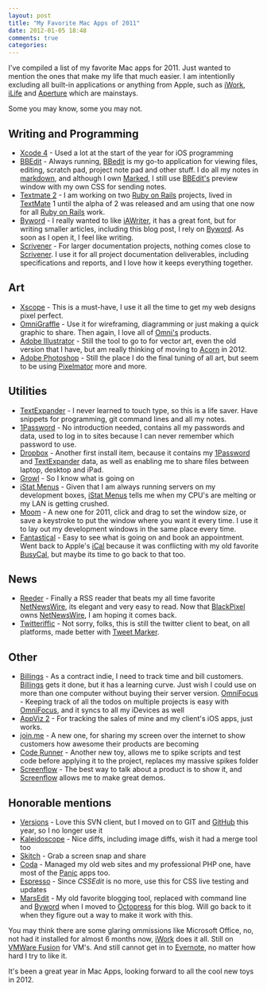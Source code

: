 ```yaml
---
layout: post
title: "My Favorite Mac Apps of 2011"
date: 2012-01-05 18:48
comments: true
categories: 
---
```


I've compiled a list of my favorite Mac apps for 2011.  Just wanted to mention the ones that make my life that much easier. I am intentionlly excluding all built-in applications or anything from Apple, such as [iWork](http://www.apple.com/iwork/), [iLife](http://www.apple.com/ilife/) and [Aperture](http://www.apple.com/aperture/) which are mainstays. 

Some you may know, some you may not.

<!--more-->

## Writing and Programming

* [Xcode 4](http://developer.apple.com/xcode/) - Used a lot at the start of the year for iOS programming
* [BBEdit](http://www.barebones.com/products/bbedit/index.html) - Always running, [BBedit](http://www.barebones.com/products/bbedit/index.html) is my go-to application for viewing files, editing, scratch pad, project note pad and other stuff. I do all my notes in [markdown](http://daringfireball.net/projects/markdown/), and although I own [Marked](http://markedapp.com/), I still use [BBEdit's](http://www.barebones.com/products/bbedit/index.html) preview window with my own CSS for sending notes.
* [Textmate 2](http://macromates.com/) - I am working on two [Ruby on Rails](http://rubyonrails.org/) projects, lived in [TextMate](http://macromates.com/) 1 until the alpha of 2 was released and am using that one now for all [Ruby on Rails](http://rubyonrails.org/) work.
* [Byword](http://bywordapp.com/) - I really wanted to like [iAWriter](http://www.iawriter.com/), it has a great font, but for writing smaller articles, including this blog post, I rely on [Byword](http://bywordapp.com/). As soon as I open it, I feel like writing.
* [Scrivener](http://www.literatureandlatte.com/scrivener.php) - For larger documentation projects, nothing comes close to [Scrivener](http://www.literatureandlatte.com/scrivener.php).  I use it for all project documentation deliverables, including specifications and reports, and I love how it keeps everything together.

## Art

* [Xscope](http://iconfactory.com/software/xscope) - This is a must-have, I use it all the time to get my web designs pixel perfect.
* [OmniGraffle](http://www.omnigroup.com/products/omnigraffle/) - Use it for wireframing, diagramming or just making a quick graphic to share. Then again, I love all of [Omni's](http://www.omnigroup.com/) products.
* [Adobe Illustrator](http://www.adobe.com/products/illustrator.html) - Still the tool to go to for vector art, even the old version that I have, but am really thinking of moving to [Acorn](http://flyingmeat.com/acorn/) in 2012.
* [Adobe Photoshop](http://www.adobe.com/products/photoshop.html) - Still the place I do the final tuning of all art, but seem to be using [Pixelmator](http://www.pixelmator.com/) more and more.

## Utilities

* [TextExpander](http://www.smilesoftware.com/TextExpander/) - I never learned to touch type, so this is a life saver. Have snippets for programming, git command lines and all my notes.
* [1Password](https://agilebits.com/onepassword) - No introduction needed, contains all my passwords and data, used to log in to sites because I can never remember which password to use.
* [Dropbox](http://www.dropbox.com/) - Another first install item, because it contains my [1Password](https://agilebits.com/onepassword) and [TextExpander](http://www.smilesoftware.com/TextExpander/) data, as well as enabling me to share files between laptop, desktop and iPad.
* [Growl](http://growl.info/) - So I know what is going on
* [iStat Menus](http://bjango.com/mac/istatmenus/) - Given that I am always running servers on my development boxes, [iStat Menus](http://bjango.com/mac/istatmenus/) tells me when my CPU's are melting or my LAN is getting crushed.
* [Moom](http://manytricks.com/moom/) - A new one for 2011, click and drag to set the window size, or save a keystroke to put the window where you want it every time. I use it to lay out my development windows in the same place every time.
* [Fantastical](http://flexibits.com/fantastical) - Easy to see what is going on and book an appointment. Went back to Apple's [iCal](http://www.apple.com/macosx/apps/#ical) because it was conflicting with my old favorite [BusyCal](http://www.busymac.com/), but maybe its time to go back to that too.

## News

* [Reeder](http://reederapp.com/) - Finally a RSS reader that beats my all time favorite [NetNewsWire](http://netnewswireapp.com/), its elegant and very easy to read. Now that [BlackPixel](http://blackpixel.com/) owns [NetNewsWire](v), I am hoping it comes back.
* [Twitteriffic](http://iconfactory.com/software/twitterrific) - Not sorry, folks, this is still the twitter client to beat, on all platforms, made better with [Tweet Marker](http://tweetmarker.net/).

## Other

* [Billings](http://www.marketcircle.com/billings/) - As a contract indie, I need to track time and bill customers. [Billings](http://www.marketcircle.com/billings/) gets it done, but it has a learning curve. Just wish I could use on more than one computer without buying their server version.
[OmniFocus](http://www.omnigroup.com/products/omnifocus/) - Keeping track of all the todos on multiple projects is easy with [OmniFocus](http://www.omnigroup.com/products/omnifocus/), and it syncs to all my iDevices as well
* [AppViz 2](http://www.ideaswarm.com/AppViz2.html) - For tracking the sales of mine and my client's iOS apps, just works.
* [join.me](https://join.me/) - A new one, for sharing my screen over the internet to show customers how awesome their products are becoming
* [Code Runner](http://krillapps.com/coderunner/) - Another new toy, allows me to spike scripts and test code before applying it to the project, replaces my massive spikes folder
* [Screenflow](http://www.telestream.net/screen-flow/) - The best way to talk about a product is to show it, and [Screenflow](http://www.telestream.net/screen-flow/) allows me to make great demos.

## Honorable mentions

* [Versions](http://versionsapp.com/) - Love this SVN client, but I moved on to GIT and [GitHub](http://github.com/) this year, so I no longer use it
* [Kaleidoscope](http://www.kaleidoscopeapp.com/) - Nice diffs, including image diffs, wish it had a merge tool too
* [Skitch](http://skitch.com/) - Grab a screen snap and share
* [Coda](http://panic.com/coda/) - Managed my old web sites and my professional PHP one, have most of the [Panic](http://panic.com/) apps too.
* [Espresso](http://macrabbit.com/espresso/) - Since *CSSEdit* is no more, use this for CSS live testing and updates
* [MarsEdit](http://www.red-sweater.com/marsedit/) - My old favorite blogging tool, replaced with command line and [Byword](http://bywordapp.com/) when I moved to [Octopress](http://octopress.org/) for this blog.  Will go back to it when they figure out a way to make it work with this.

You may think there are some glaring ommissions like Microsoft Office, no, not had it installed for almost 6 months now, [iWork](http://www.apple.com/iwork/) does it all. Still on [VMWare Fusion](http://www.vmware.com/products/fusion/overview.html) for VM's. And still cannot get in to [Evernote](http://www.evernote.com/), no matter how hard I try to like it.

It's been a great year in Mac Apps, looking forward to all the cool new toys in 2012.
